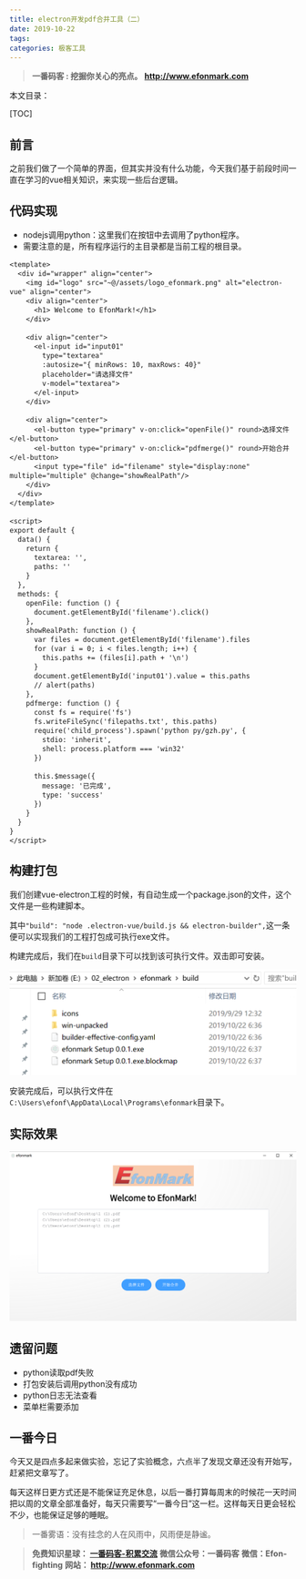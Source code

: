```yaml
---
title: electron开发pdf合并工具（二）
date: 2019-10-22
tags: 
categories: 极客工具
---
```


> **一番码客 : 挖掘你关心的亮点。**
> **http://www.efonmark.com**

本文目录：

[TOC]

## 前言

之前我们做了一个简单的界面，但其实并没有什么功能，今天我们基于前段时间一直在学习的vue相关知识，来实现一些后台逻辑。

<!-- more -->

## 代码实现

* nodejs调用python：这里我们在按钮中去调用了python程序。
* 需要注意的是，所有程序运行的主目录都是当前工程的根目录。

```vue
<template>
  <div id="wrapper" align="center">
    <img id="logo" src="~@/assets/logo_efonmark.png" alt="electron-vue" align="center">
    <div align="center">
      <h1> Welcome to EfonMark!</h1>
    </div>

    <div align="center">
      <el-input id="input01"
        type="textarea"
        :autosize="{ minRows: 10, maxRows: 40}"
        placeholder="请选择文件"
        v-model="textarea">
      </el-input>
    </div>

    <div align="center">
      <el-button type="primary" v-on:click="openFile()" round>选择文件</el-button>
      <el-button type="primary" v-on:click="pdfmerge()" round>开始合并</el-button>
      <input type="file" id="filename" style="display:none" multiple="multiple" @change="showRealPath"/>
    </div>
  </div>
</template>

<script>
export default {
  data() {
    return {
      textarea: '',
      paths: ''
    }
  },
  methods: {
    openFile: function () {
      document.getElementById('filename').click()
    },
    showRealPath: function () {
      var files = document.getElementById('filename').files
      for (var i = 0; i < files.length; i++) {
        this.paths += (files[i].path + '\n')
      }
      document.getElementById('input01').value = this.paths
      // alert(paths)
    },
    pdfmerge: function () {
      const fs = require('fs')
      fs.writeFileSync('filepaths.txt', this.paths)
      require('child_process').spawn('python py/gzh.py', {
        stdio: 'inherit',
        shell: process.platform === 'win32'
      })

      this.$message({
        message: '已完成',
        type: 'success'
      })
    }
  }
}
</script>
```

## 构建打包

我们创建vue-electron工程的时候，有自动生成一个package.json的文件，这个文件是一些构建脚本。

其中`"build": "node .electron-vue/build.js && electron-builder",`这一条便可以实现我们的工程打包成可执行exe文件。

构建完成后，我们在`build`目录下可以找到该可执行文件。双击即可安装。

![1571697575022](2019-10-22-electron开发pdf合并工具（二）/01.png)

安装完成后，可以执行文件在`C:\Users\efonf\AppData\Local\Programs\efonmark`目录下。

## 实际效果

![1571698058746](2019-10-22-electron开发pdf合并工具（二）/02.png)

## 遗留问题

* python读取pdf失败
* 打包安装后调用python没有成功
* python日志无法查看
* 菜单栏需要添加

## 一番今日

今天又是四点多起来做实验，忘记了实验概念，六点半了发现文章还没有开始写，赶紧把文章写了。

每天这样日更方式还是不能保证充足休息，以后一番打算每周末的时候花一天时间把以周的文章全部准备好，每天只需要写“一番今日”这一栏。这样每天日更会轻松不少，也能保证足够的睡眠。

> 一番雾语：没有挂念的人在风雨中，风雨便是静谧。



> **免费知识星球： [一番码客-积累交流]([wwww](https://t.zsxq.com/NRVBURr))**
> **微信公众号：一番码客**
> **微信：Efon-fighting**
> **网站： http://www.efonmark.com**